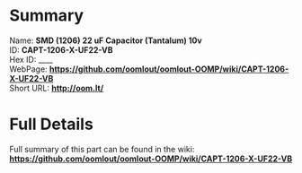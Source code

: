 
Summary
=================
  
Name: __SMD (1206) 22 uF Capacitor (Tantalum) 10v__    
ID: __CAPT-1206-X-UF22-VB__   
Hex ID: ____   
WebPage: __https://github.com/oomlout/oomlout-OOMP/wiki/CAPT-1206-X-UF22-VB__   
Short URL: __http://oom.lt/__   

Full Details
==========================
Full summary of this part can be found in the wiki:   
__https://github.com/oomlout/oomlout-OOMP/wiki/CAPT-1206-X-UF22-VB__    


